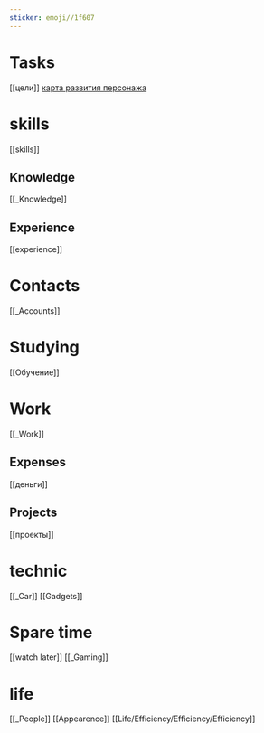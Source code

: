 ```yaml
---
sticker: emoji//1f607
---
```

# Tasks
[[цели]]
[карта развития персонажа](https://mm.tt/app/map/3565672794?t=JbeneMYKHg)
# skills
[[skills]]

## Knowledge
[[_Knowledge]]

## Experience
[[experience]]

# Contacts
[[_Accounts]]
# Studying
[[Обучение]]

# Work
[[_Work]]
## Expenses
[[деньги]]
## Projects
[[проекты]]

# technic
[[_Car]]
[[Gadgets]]

# Spare time
[[watch later]]
[[_Gaming]]

# life 
[[_People]]
[[Appearence]]
[[Life/Efficiency/Efficiency/Efficiency]]
